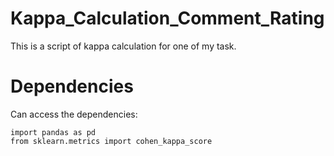 # Kappa_Calculation_Comment_Rating
This is a script  of kappa calculation for one of my task. 


# Dependencies 
 
 Can access the dependencies:
 ```
 import pandas as pd
from sklearn.metrics import cohen_kappa_score
```
